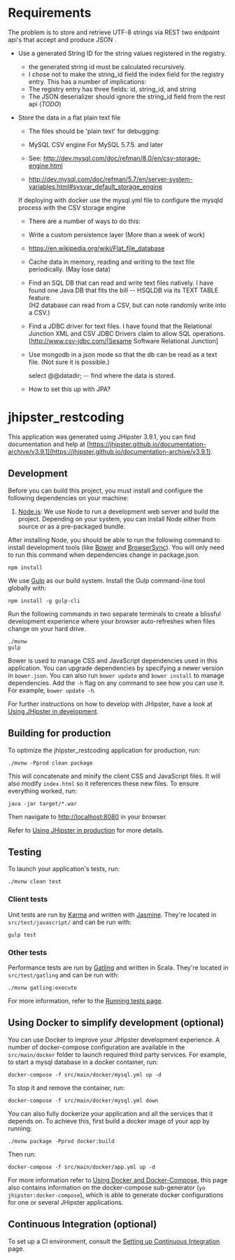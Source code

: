 # Requirements
The problem is to store and retrieve UTF-8 strings via REST two endpoint api's that accept and produce JSON .

* Use a generated String ID for the string values registered in the registry.
  * the generated string id must be calculated recursively.
  * I chose not to make the string_id field the index field for the registry entry.  This has a number of implications:
   * The registry entry has three fields: id, string_id, and string
   * The JSON deserializer should ignore the string_id field from the rest api (*TODO*) 
   
* Store the data in a flat plain text file
  * The files should be 'plain text' for debugging:
   * MySQL CSV engine  For MySQL 5.7.5. and later
   * See: http://dev.mysql.com/doc/refman/8.0/en/csv-storage-engine.html 

   * http://dev.mysql.com/doc/refman/5.7/en/server-system-variables.html#sysvar_default_storage_engine
   
   If deploying with docker use the mysql.yml file to configure the mysqld process with the CSV storage engine

  * There are a number of ways to do this:
  * Write a custom persistence layer (More than a week of work)
  * https://en.wikipedia.org/wiki/Flat_file_database
   * Cache data in memory, reading and writing to the text file periodically. (May lose data)
   * Find an SQL DB that can read and write text files natively.  I have found one Java DB that fits the bill -- HSQLDB via its TEXT TABLE feature.  
            	(H2 database can read from a CSV, but can note randomly write into a CSV.)
   * Find a JDBC driver for text files. I have found that the Relational Junction XML and CSV JDBC Drivers claim to allow SQL operations. [http://www.csv-jdbc.com/|Sesame Software Relational Junction]
   
   * Use mongodb in a json mode so that the db can be read as a text file. (Not sure it is possible.)

		select @@datadir;  -- find where the data is stored.

   * How to set this up with JPA?
            	
			
# jhipster_restcoding

This application was generated using JHipster 3.9.1, you can find documentation and help at [https://jhipster.github.io/documentation-archive/v3.9.1](https://jhipster.github.io/documentation-archive/v3.9.1).

## Development

Before you can build this project, you must install and configure the following dependencies on your machine:
1. [Node.js][]: We use Node to run a development web server and build the project.
   Depending on your system, you can install Node either from source or as a pre-packaged bundle.

After installing Node, you should be able to run the following command to install development tools (like
[Bower][] and [BrowserSync][]). You will only need to run this command when dependencies change in package.json.

    npm install

We use [Gulp][] as our build system. Install the Gulp command-line tool globally with:

    npm install -g gulp-cli

Run the following commands in two separate terminals to create a blissful development experience where your browser
auto-refreshes when files change on your hard drive.

    ./mvnw
    gulp

Bower is used to manage CSS and JavaScript dependencies used in this application. You can upgrade dependencies by
specifying a newer version in `bower.json`. You can also run `bower update` and `bower install` to manage dependencies.
Add the `-h` flag on any command to see how you can use it. For example, `bower update -h`.

For further instructions on how to develop with JHipster, have a look at [Using JHipster in development][].

## Building for production

To optimize the jhipster_restcoding application for production, run:

    ./mvnw -Pprod clean package

This will concatenate and minify the client CSS and JavaScript files. It will also modify `index.html` so it references these new files.
To ensure everything worked, run:

    java -jar target/*.war

Then navigate to [http://localhost:8080](http://localhost:8080) in your browser.

Refer to [Using JHipster in production][] for more details.

## Testing

To launch your application's tests, run:

    ./mvnw clean test

### Client tests

Unit tests are run by [Karma][] and written with [Jasmine][]. They're located in `src/test/javascript/` and can be run with:

    gulp test


### Other tests

Performance tests are run by [Gatling][] and written in Scala. They're located in `src/test/gatling` and can be run with:

    ./mvnw gatling:execute

For more information, refer to the [Running tests page][].

## Using Docker to simplify development (optional)

You can use Docker to improve your JHipster development experience. A number of docker-compose configuration are available in the `src/main/docker` folder to launch required third party services.
For example, to start a mysql database in a docker container, run:

    docker-compose -f src/main/docker/mysql.yml up -d

To stop it and remove the container, run:

    docker-compose -f src/main/docker/mysql.yml down

You can also fully dockerize your application and all the services that it depends on.
To achieve this, first build a docker image of your app by running:

    ./mvnw package -Pprod docker:build

Then run:

    docker-compose -f src/main/docker/app.yml up -d

For more information refer to [Using Docker and Docker-Compose][], this page also contains information on the docker-compose sub-generator (`yo jhipster:docker-compose`), which is able to generate docker configurations for one or several JHipster applications.

## Continuous Integration (optional)

To set up a CI environment, consult the [Setting up Continuous Integration][] page.

[JHipster Homepage and latest documentation]: https://jhipster.github.io
[JHipster 3.9.1 archive]: https://jhipster.github.io/documentation-archive/v3.9.1

[Using JHipster in development]: https://jhipster.github.io/documentation-archive/v3.9.1/development/
[Using Docker and Docker-Compose]: https://jhipster.github.io/documentation-archive/v3.9.1/docker-compose
[Using JHipster in production]: https://jhipster.github.io/documentation-archive/v3.9.1/production/
[Running tests page]: https://jhipster.github.io/documentation-archive/v3.9.1/running-tests/
[Setting up Continuous Integration]: https://jhipster.github.io/documentation-archive/v3.9.1/setting-up-ci/

[Gatling]: http://gatling.io/
[Node.js]: https://nodejs.org/
[Bower]: http://bower.io/
[Gulp]: http://gulpjs.com/
[BrowserSync]: http://www.browsersync.io/
[Karma]: http://karma-runner.github.io/
[Jasmine]: http://jasmine.github.io/2.0/introduction.html
[Protractor]: https://angular.github.io/protractor/
